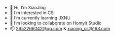 - 👋 Hi, I’m XiaoJing
- 👀 I’m interested in CS
- 🌱 I’m currently learning JXNU
- 💞️ I’m looking to collaborate on Homyit Studio
- 📫 2652266042@qq.com & xiaoing_cs@163.com

<!---
XiaoJing-C/XiaoJing-C is a ✨ special ✨ repository because its `README.md` (this file) appears on your GitHub profile.
You can click the Preview link to take a look at your changes.
--->
